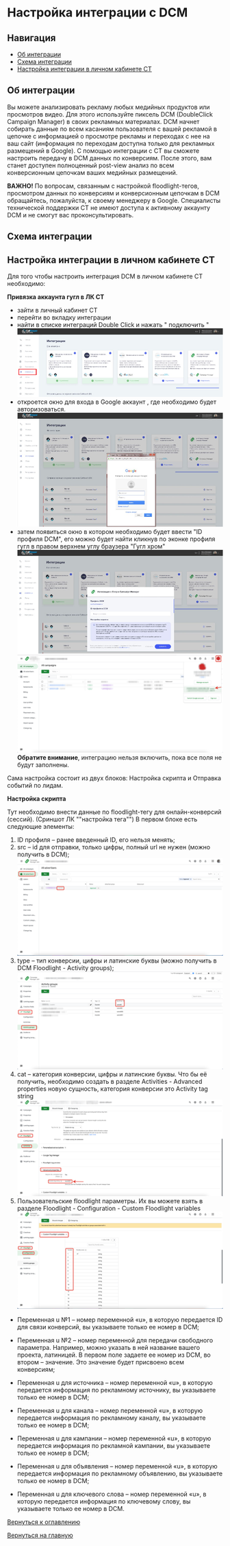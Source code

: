 # Настройка интеграции с DCM

## Навигация
* [Об интеграции ](#Об-интеграции)
* [Схема интеграции ](#Схема-интеграции)
* [Настройка интеграции в личном кабинете CT ](#Настройка-интеграции-в-личном-кабинете-CT)



## Об интеграции

Вы можете анализировать рекламу любых медийных продуктов или просмотров видео. 
Для этого используйте пиксель DCM (DoubleClick Campaign Manager) в своих рекламных материалах. 
DCM начнет собирать данные по всем касаниям пользователя с вашей рекламой в цепочке с информацией о просмотре рекламы и переходах с нее на ваш сайт (информация по переходам доступна только для рекламных размещений в Google). 
С помощью интеграции с CT вы сможете настроить передачу в DCM данных по конверсиям. После этого, вам станет доступен полноценный post-view анализ по всем конверсионным цепочкам ваших медийных размещений.

**ВАЖНО!** По вопросам, связанным с настройкой floodlight-тегов, просмотром данных по конверсиям и конверсионным цепочкам в DCM обращайтесь, пожалуйста, к своему менеджеру в Google. 
Специалисты технической поддержки CT не имеют доступа к активному аккаунту DCM и не смогут вас проконсультировать.


## Схема интеграции




## Настройка интеграции в личном кабинете CT

Для того чтобы настроить интеграция DCM в личном кабинете CT необходимо:

**Привязка аккаунта гугл в ЛК CT**
- зайти в личный кабинет CT
- перейти во вкладку интеграции
- найти в списке интеграций Double Click и нажать " подключить "
![Рис.1](images/VkladIn1.png)
- откроется окно для входа в Google аккаунт , где необходимо будет авторизоваться.
![Рис.2](images/LKCT.png)
- затем появиться окно в котором необходимо будет ввести "ID профиля DCM", его можно будет найти кликнув по эконке профиля гугл в правом верхнем углу браузера "Гугл хром"
![Рис.3](images/DCMID2.png)
![Рис.4](images/LKID.png)
**Обратите внимание**, интеграцию нельзя включить, пока все поля не будут заполнены.

Сама настройка состоит из двух блоков: Настройка скрипта и Отправка событий по лидам.

**Настройка скрипта**

Тут необходимо внести данные по floodlight-тегу для онлайн-конверсий (сессий). 
(Сриншот ЛК ""настройка тега"")
В первом блоке есть следующие элементы:
1. ID профиля – ранее введенный ID, его нельзя менять;
2. src – id для отправки, только цифры, полный url не нужен (можно получить в DCM);
![Рис.5](images/src.png)
3. type – тип конверсии, цифры и латинские буквы (можно получить в DCM Floodlight - Activity groups);
![Рис.6](images/type.png)
4. cat – категория конверсии, цифры и латинские буквы. Что бы её получить, необходимо создать в разделе Activities - Advanced properties новую сущность, категория конверсии это Activity tag string
![Рис.7](images/cat.png)
5. Пользовательские floodlight параметры. Их вы можете взять в разделе Floodlight - Configuration - Custom Floodlight variables
![Рис.8](images/Floodlight1.png)

- Переменная u №1 – номер переменной «u», в которую передается ID для связи конверсий, вы указываете только ее номер в DCM;

- Переменная u №2 – номер переменной для передачи свободного параметра. Например, можно указать в ней название вашего проекта, латиницей. В первом поле задаете ее номер из DCM, во втором – значение. Это значение будет присвоено всем конверсиям;

- Переменная u для источника – номер переменной «u», в которую передается информация по рекламному источнику, вы указываете только ее номер в DCM;

- Переменная u для канала – номер переменной «u», в которую передается информация по рекламному каналу, вы указываете только ее номер в DCM;

- Переменная u для кампании – номер переменной «u», в которую передается информация по рекламной кампании, вы указываете только ее номер в DCM;

- Переменная u для объявления – номер переменной «u», в которую передается информация по рекламному объявлению, вы указываете только ее номер в DCM;

- Переменная u для ключевого слова – номер переменной «u», в которую передается информация по ключевому слову, вы указываете только ее номер в DCM.



[Вернуться к оглавлению](#навигация)

[Вернуться на главную](/README.md/#documentation)
